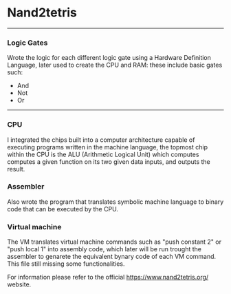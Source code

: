 # Nand2tetris
---
### Logic Gates

Wrote the logic for each different logic gate using a Hardware Definition Language,
later used to create the CPU and RAM: these include basic gates such:

- And
- Not
- Or

---

### CPU

I integrated the chips built into a computer architecture capable of executing
programs written in the machine language, the topmost chip within the CPU 
is the ALU (Arithmetic Logical Unit) which computes computes a given function
on its two given data inputs, and outputs the result.


### Assembler 

Also wrote the program that translates symbolic machine language to binary code that
can be executed by the CPU.

### Virtual machine

The VM translates virtual machine commands such as "push constant 2" or "push local 1" into 
assembly code, which later will be run trought the assembler to genarete the equivalent
bynary code of each VM command. This file still missing some functionalities.


For information please refer to the official https://www.nand2tetris.org/ website.
